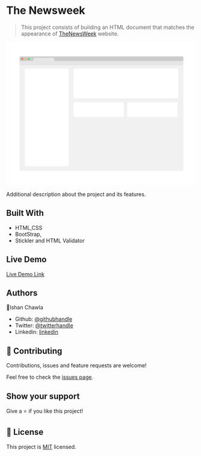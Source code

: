 # The Newsweek

> This project consists of building an HTML document that matches the appearance of [TheNewsWeek](https://newsweek.com/) website.

![screenshot](./app_screenshot.png)

Additional description about the project and its features.

## Built With

- HTML,CSS
- BootStrap,
- Stickler and HTML Validator

## Live Demo

[Live Demo Link](https://livedemo.com)

## Authors

👤Ishan Chawla

- Github: [@githubhandle](https://github.com/ishanchawla1)
- Twitter: [@twitterhandle](https://twitter.com/Ishanchawla1884)
- Linkedin: [linkedin](https://www.linkedin.com/in/ishan-chawla-232988b5/)

## 🤝 Contributing

Contributions, issues and feature requests are welcome!

Feel free to check the [issues page](https://github.com/ishanchawla1/Using-Bootstrap/issues).

## Show your support

Give a ⭐️ if you like this project!

## 📝 License

This project is [MIT](lic.url) licensed.
